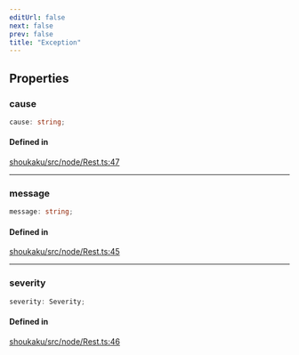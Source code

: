```yaml
---
editUrl: false
next: false
prev: false
title: "Exception"
---
```


## Properties

<a id="cause" name="cause"></a>

### cause

```ts
cause: string;
```

#### Defined in

[shoukaku/src/node/Rest.ts:47](https://github.com/shipgirlproject/shoukaku/blob/9d5588e950f8b8cbe3cdd5386a275943ff6fdba1/src/node/Rest.ts#L47)

***

<a id="message" name="message"></a>

### message

```ts
message: string;
```

#### Defined in

[shoukaku/src/node/Rest.ts:45](https://github.com/shipgirlproject/shoukaku/blob/9d5588e950f8b8cbe3cdd5386a275943ff6fdba1/src/node/Rest.ts#L45)

***

<a id="severity" name="severity"></a>

### severity

```ts
severity: Severity;
```

#### Defined in

[shoukaku/src/node/Rest.ts:46](https://github.com/shipgirlproject/shoukaku/blob/9d5588e950f8b8cbe3cdd5386a275943ff6fdba1/src/node/Rest.ts#L46)

